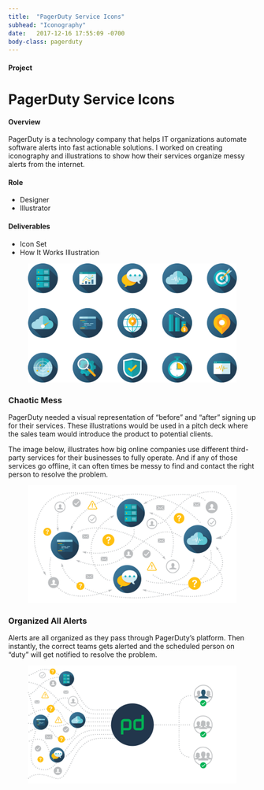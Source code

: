 ```yaml
---
title:  "PagerDuty Service Icons"
subhead: "Iconography"
date:   2017-12-16 17:55:09 -0700
body-class: pagerduty
---
```

<div class="container project-header">
  <div class="row">
    <div class="col-md-3 title">
      <h4>Project</h4>
      <h1>PagerDuty Service Icons</h1>
    </div>
    <div class="col-md-6 overview">
      <h4>Overview</h4>
      <p>PagerDuty is a technology company that helps IT organizations automate software alerts into fast actionable solutions. I worked on creating iconography and illustrations to show how their services organize messy alerts from the internet.</p>
    </div>
    <div class="col-md-2 offset-md-1 role">
      <h4>Role</h4>
      <ul>
        <li>Designer</li>
        <li>Illustrator</li>
      </ul>
      <h4>Deliverables</h4>
      <ul>
        <li>Icon Set</li>
        <li>How It Works Illustration</li>
      </ul>
    </div>
  </div>
</div>

<section class="container">
  <div class="row">
    <div class="col">
      <figure class="col-sm-12 icon-group">
        <img src="../img/pagerduty/icon-group.png" alt="PagerDuty Icons">
      </figure>
    </div>
  </div>
</section>

<section class="container">
  <div class="row">
    <div class="col-md-8 offset-md-2">
      <h3>Chaotic Mess</h3>
      <p>PagerDuty needed a visual representation of “before” and “after” signing up for their services. These illustrations would be used in a pitch deck where the sales team would introduce the product to potential clients.</p>
      <p>The image below, illustrates how big online companies use different third-party services for their businesses to fully operate. And if any of those services go offline, it can often times be messy to find and contact the right person to resolve the problem.</p>
    </div>
  </div>
</section>

<section class="container">
  <div class="col">
    <div class="row chaos">
      <figure class="col">
        <img src="../img/pagerduty/chaos.png" alt="PagerDuty How-It-Works">
      </figure>
    </div>
  </div>
</section>

<section class="container">
  <div class="row">
    <div class="col-md-8 offset-md-2">
      <h3>Organized All Alerts</h3>
      <p>Alerts are all organized as they pass through PagerDuty’s platform. Then instantly, the correct teams gets alerted and the scheduled person on “duty” will get notified to resolve the problem.</p>
    </div>
  </div>
</section>
<section class="container">
  <div class="row organized">
    <figure class="col">
      <img src="../img/pagerduty/organized.png" alt="PagerDuty How-It-Works">
    </figure>
  </div>
</section>

